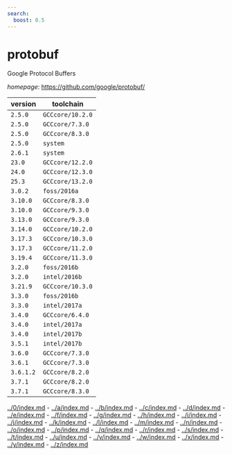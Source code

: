 ```yaml
---
search:
  boost: 0.5
---
```

# protobuf

Google Protocol Buffers

*homepage*: <https://github.com/google/protobuf/>

version | toolchain
--------|----------
``2.5.0`` | ``GCCcore/10.2.0``
``2.5.0`` | ``GCCcore/7.3.0``
``2.5.0`` | ``GCCcore/8.3.0``
``2.5.0`` | ``system``
``2.6.1`` | ``system``
``23.0`` | ``GCCcore/12.2.0``
``24.0`` | ``GCCcore/12.3.0``
``25.3`` | ``GCCcore/13.2.0``
``3.0.2`` | ``foss/2016a``
``3.10.0`` | ``GCCcore/8.3.0``
``3.10.0`` | ``GCCcore/9.3.0``
``3.13.0`` | ``GCCcore/9.3.0``
``3.14.0`` | ``GCCcore/10.2.0``
``3.17.3`` | ``GCCcore/10.3.0``
``3.17.3`` | ``GCCcore/11.2.0``
``3.19.4`` | ``GCCcore/11.3.0``
``3.2.0`` | ``foss/2016b``
``3.2.0`` | ``intel/2016b``
``3.21.9`` | ``GCCcore/10.3.0``
``3.3.0`` | ``foss/2016b``
``3.3.0`` | ``intel/2017a``
``3.4.0`` | ``GCCcore/6.4.0``
``3.4.0`` | ``intel/2017a``
``3.4.0`` | ``intel/2017b``
``3.5.1`` | ``intel/2017b``
``3.6.0`` | ``GCCcore/7.3.0``
``3.6.1`` | ``GCCcore/7.3.0``
``3.6.1.2`` | ``GCCcore/8.2.0``
``3.7.1`` | ``GCCcore/8.2.0``
``3.7.1`` | ``GCCcore/8.3.0``

[../0/index.md](0) - [../a/index.md](a) - [../b/index.md](b) - [../c/index.md](c) - [../d/index.md](d) - [../e/index.md](e) - [../f/index.md](f) - [../g/index.md](g) - [../h/index.md](h) - [../i/index.md](i) - [../j/index.md](j) - [../k/index.md](k) - [../l/index.md](l) - [../m/index.md](m) - [../n/index.md](n) - [../o/index.md](o) - [../p/index.md](p) - [../q/index.md](q) - [../r/index.md](r) - [../s/index.md](s) - [../t/index.md](t) - [../u/index.md](u) - [../v/index.md](v) - [../w/index.md](w) - [../x/index.md](x) - [../y/index.md](y) - [../z/index.md](z)

